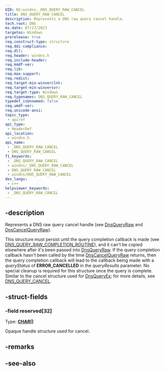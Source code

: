 ```yaml
---
UID: NS:windns._DNS_QUERY_RAW_CANCEL
title: DNS_QUERY_RAW_CANCEL
description: Represents a DNS raw query cancel handle.
tech.root: DNS
ms.date: 07/17/2023
targetos: Windows
prerelease: true
req.construct-type: structure
req.ddi-compliance: 
req.dll: 
req.header: windns.h
req.include-header: 
req.kmdf-ver: 
req.lib: 
req.max-support: 
req.redist: 
req.target-min-winverclnt: 
req.target-min-winversvr: 
req.target-type: Windows
req.typenames: DNS_QUERY_RAW_CANCEL
typedef_isUnnamed: false
req.umdf-ver: 
req.unicode-ansi: 
topic_type:
 - apiref
api_type:
 - HeaderDef
api_location:
 - windns.h
api_name:
 - _DNS_QUERY_RAW_CANCEL
 - DNS_QUERY_RAW_CANCEL
f1_keywords:
 - _DNS_QUERY_RAW_CANCEL
 - windns/_DNS_QUERY_RAW_CANCEL
 - DNS_QUERY_RAW_CANCEL
 - windns/DNS_QUERY_RAW_CANCEL
dev_langs:
 - c++
helpviewer_keywords:
 - _DNS_QUERY_RAW_CANCEL
---
```


## -description

Represents a DNS raw query cancel handle (see [DnsQueryRaw](./nf-windns-dnsqueryraw.md) and [DnsCancelQueryRaw](./nf-windns-dnscancelqueryraw.md)).

This structure must persist until the query completion callback is made (see [DNS_QUERY_RAW_COMPLETION_ROUTINE](nc-windns-dns_query_raw_completion_routine.md)), and it can't be copied elsewhere after it's been passed into [DnsQueryRaw](./nf-windns-dnsqueryraw.md). If the query completion callback hasn't been called by the time [DnsCancelQueryRaw](./nf-windns-dnscancelqueryraw.md) returns, then the query completion callback will lead to the callback being made with a *queryStatus* of **ERROR_CANCELLED** in the *queryResults* parameter. No special cleanup is required for this structure once the query is complete. Similar to the cancel structure used for [DnsQueryEx](./nf-windns-dnsqueryex.md); for more details, see [DNS_QUERY_CANCEL](./ns-windns-dns_query_cancel.md).

## -struct-fields

### -field reserved[32]

Type: **[CHAR](/windows/win32/winprog/windows-data-types)\[\]**

Opaque handle structure used for cancel.

## -remarks

## -see-also

